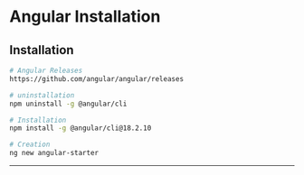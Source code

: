 
# Angular Installation

## Installation 

```bash
# Angular Releases
https://github.com/angular/angular/releases

# uninstallation
npm uninstall -g @angular/cli

# Installation
npm install -g @angular/cli@18.2.10

# Creation
ng new angular-starter

```
---

